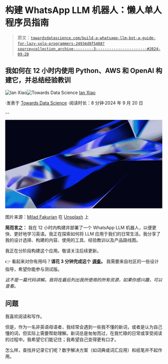 # 构建 WhatsApp LLM 机器人：懒人单人程序员指南

> 原文：[`towardsdatascience.com/build-a-whatsapp-llm-bot-a-guide-for-lazy-solo-programmers-24934d8f5488?source=collection_archive---------3-----------------------#2024-09-20`](https://towardsdatascience.com/build-a-whatsapp-llm-bot-a-guide-for-lazy-solo-programmers-24934d8f5488?source=collection_archive---------3-----------------------#2024-09-20)

## 我如何在 12 小时内使用 Python、AWS 和 OpenAI 构建它，并总结经验教训

[](https://medium.com/@ianxiao?source=post_page---byline--24934d8f5488--------------------------------)![Ian Xiao](https://medium.com/@ianxiao?source=post_page---byline--24934d8f5488--------------------------------)[](https://towardsdatascience.com/?source=post_page---byline--24934d8f5488--------------------------------)![Towards Data Science](https://towardsdatascience.com/?source=post_page---byline--24934d8f5488--------------------------------) [Ian Xiao](https://medium.com/@ianxiao?source=post_page---byline--24934d8f5488--------------------------------)

·发表于 [Towards Data Science](https://towardsdatascience.com/?source=post_page---byline--24934d8f5488--------------------------------) ·阅读时长：8 分钟·2024 年 9 月 20 日

--

![](img/6deaee4817f5c361e3cf094d12f7735e.png)

图片来源：[Milad Fakurian](https://unsplash.com/@fakurian?utm_content=creditCopyText&utm_medium=referral&utm_source=unsplash) 在 [Unsplash](https://unsplash.com/photos/a-blue-and-white-abstract-design-on-a-black-background-4KYpp7fR5Ew?utm_content=creditCopyText&utm_medium=referral&utm_source=unsplash) 上

**简而言之：** 我在 12 小时内构建并部署了一个 WhatsApp LLM 机器人，以便更快、更好地学习英语。我正在探索如何将 LLM 应用于我们的日常生活。我分享了我的设计选择、构建的内容、使用的工具、经验教训以及产品路线图。

我正在分阶段构建这个应用。敬请关注后续更新。

👉 看起来对你有用吗？**请花 3 分钟完成这个** [**调查**](https://forms.gle/nZtEjN8bPd4mfks29)**。** 我需要来自社区的一些设计指导，希望你能参与测试版。

*这不是一篇代码讲解。我将在最后列出我所使用的所有资源，如果你感兴趣，可以查看。*

## 问题

我喜欢阅读和写作。

但是，作为一名非英语母语者，我经常会遇到一些我不懂的新词，或者是认为自己懂的词，但实际上需要帮助理解。新词总是匆匆而过，在我忙碌的日常或享受阅读的过程中。我希望它们能记住；我希望自己变得更有口才。

怎么样，查找并记录它们呢？数字解决方案（如词典或词汇应用）和纸笔并不起作用。
